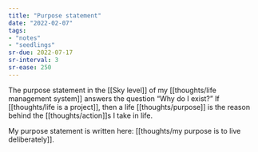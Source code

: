 ```yaml
---
title: "Purpose statement"
date: "2022-02-07"
tags:
- "notes"
- "seedlings"
sr-due: 2022-07-17
sr-interval: 3
sr-ease: 250
---
```


The purpose statement in the [[Sky level]] of my [[thoughts/life management system]] answers the question “Why do I exist?” If [[thoughts/life is a project]], then a life [[thoughts/purpose]] is the reason behind the [[thoughts/action]]s I take in life.

My purpose statement is written here: [[thoughts/my purpose is to live deliberately]].